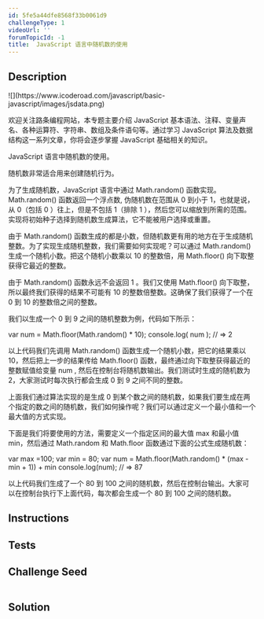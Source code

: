 ```yaml
---
id: 5fe5a44dfe8568f33b0061d9
challengeType: 1
videoUrl: ''
forumTopicId: -1
title:  JavaScript 语言中随机数的使用
---
```


## Description
<section id='description'>
![](https://www.icoderoad.com/javascript/basic-javascript/images/jsdata.png)

欢迎关注路条编程网站，本专题主要介绍 JavaScript 基本语法、注释、变量声名、各种运算符、字符串、数组及条件语句等。通过学习 JavaScript 算法及数据结构这一系列文章，你将会逐步掌握 JavaScript 基础相关的知识。
	
JavaScript 语言中随机数的使用。

随机数非常适合用来创建随机行为。

为了生成随机数，JavaScript 语言中通过 Math.random() 函数实现。Math.random() 函数返回一个浮点数,  伪随机数在范围从 0 到小于 1，也就是说，从 0（包括 0 ）往上，但是不包括 1（排除 1 ），然后您可以缩放到所需的范围。实现将初始种子选择到随机数生成算法，它不能被用户选择或重置。

由于 Math.random() 函数生成的都是小数，但随机数更有用的地方在于生成随机整数。为了实现生成随机整数，我们需要如何实现呢？可以通过 Math.random() 生成一个随机小数。把这个随机小数乘以 10 的整数倍，用 Math.floor() 向下取整获得它最近的整数。

由于 Math.random() 函数永远不会返回 1 。我们又使用 Math.floor() 向下取整，所以最终我们获得的结果不可能有 10 的整数倍整数。这确保了我们获得了一个在 0 到 10 的整数倍之间的整数。

我们以生成一个 0 到 9 之间的随机整数为例，代码如下所示：

var num =  Math.floor(Math.random() * 10);
console.log( num ); // => 2

以上代码我们先调用 Math.random() 函数生成一个随机小数，把它的结果乘以 10，然后把上一步的结果传给 Math.floor() 函数，最终通过向下取整获得最近的整数赋值给变量 num , 然后在控制台将随机数输出。我们测试时生成的随机数为2，大家测试时每次执行都会生成 0 到 9 之间不同的整数。

上面我们通过算法实现的是生成 0 到某个数之间的随机数，如果我们要生成在两个指定的数之间的随机数，我们如何操作呢？我们可以通过定义一个最小值和一个最大值的方式实现。

下面是我们将要使用的方法，需要定义一个指定区间的最大值 max 和最小值 min，然后通过 Math.random 和 Math.floor 函数通过下面的公式生成随机数：

var max =100;
var min = 80;
var num = Math.floor(Math.random() * (max - min + 1)) + min
console.log(num); // => 87

以上代码我们生成了一个 80 到 100 之间的随机数，然后在控制台输出。大家可以在控制台执行下上面代码，每次都会生成一个 80 到 100 之间的随机数。 

</section>

## Instructions
<section id='instructions'>

</section>

## Tests
<section id='tests'>

</section>

## Challenge Seed
<section id='challengeSeed'>

<div id='js-seed'>

```js

```

</div>



</section>

## Solution
<section id='solution'>


</section>
